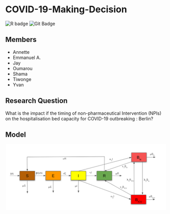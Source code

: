 # COVID-19-Making-Decision

![R badge](https://img.shields.io/badge/R-276DC3?style=for-the-badge&logo=r&logoColor=white)
![Git Badge](https://img.shields.io/badge/-Git-blue?style=flat&logo=Git&logoColor=white)

## Members

- Annette 
- Emmanuel A.
- Jay 
- Oumarou 
- Shama  
- Tiwonge
- Yvan 

## Research Question

What is the impact if the timing of non-pharmaceutical Intervention (NPIs) on the hospitalisation bed capacity for COVID-19 outbreaking : Berlin?


## Model

<p align="center">
  <img src="images/model.png" alt="train" width="500"/>
</p>



